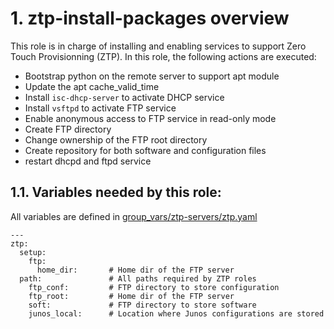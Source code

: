 # 1. ztp-install-packages overview

This role is in charge of installing and enabling services to support Zero Touch Provisionning (ZTP). In this role, the following actions are executed:

- Bootstrap python on the remote server to support apt module
- Update the apt cache_valid_time
- Install `isc-dhcp-server` to activate DHCP service
- Install `vsftpd` to activate FTP service
- Enable anonymous access to FTP service in read-only mode
- Create FTP directory
- Change ownership of the FTP root directory
- Create repository for both software and configuration files
- restart dhcpd and ftpd service

## 1.1. Variables needed by this role:
All variables are defined in [group_vars/ztp-servers/ztp.yaml](../../group_vars/ztp-servers)
```
---
ztp:
  setup:
    ftp:
      home_dir:       # Home dir of the FTP server
  path:               # All paths required by ZTP roles
    ftp_conf:         # FTP directory to store configuration
    ftp_root:         # Home dir of the FTP server
    soft:             # FTP directory to store software
    junos_local:      # Location where Junos configurations are stored
```
